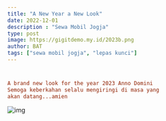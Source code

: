 ```yaml
---
title: "A New Year a New Look"
date: 2022-12-01
description : "Sewa Mobil Jogja"
type: post
image: https://gigitdemo.my.id/2023b.png
author: BAT
tags: ["sewa mobil jogja", "lepas kunci"]
---
```

#
```toml
A brand new look for the year 2023 Anno Domini
Semoga keberkahan selalu mengiringi di masa yang 
akan datang...amien
```
![img](https://gigitdemo.my.id/2023b.png)
